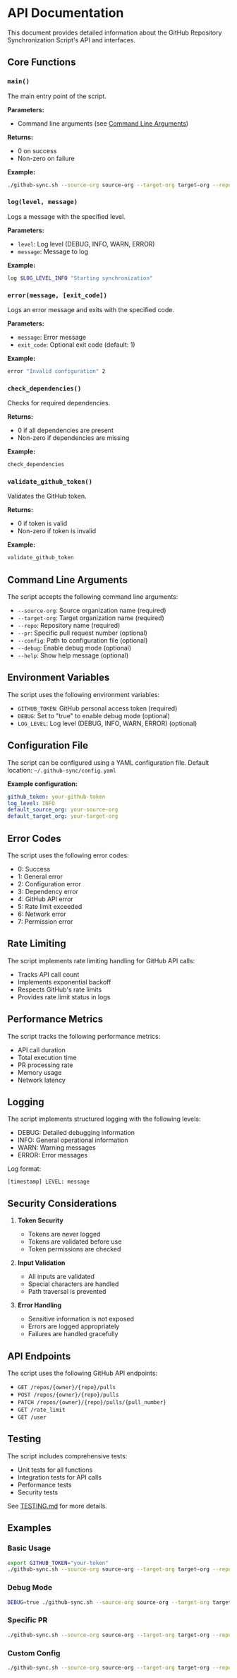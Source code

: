 # API Documentation

This document provides detailed information about the GitHub Repository Synchronization Script's API and interfaces.

## Core Functions

### `main()`
The main entry point of the script.

**Parameters:**
- Command line arguments (see [Command Line Arguments](#command-line-arguments))

**Returns:**
- 0 on success
- Non-zero on failure

**Example:**
```bash
./github-sync.sh --source-org source-org --target-org target-org --repo repo-name
```

### `log(level, message)`
Logs a message with the specified level.

**Parameters:**
- `level`: Log level (DEBUG, INFO, WARN, ERROR)
- `message`: Message to log

**Example:**
```bash
log $LOG_LEVEL_INFO "Starting synchronization"
```

### `error(message, [exit_code])`
Logs an error message and exits with the specified code.

**Parameters:**
- `message`: Error message
- `exit_code`: Optional exit code (default: 1)

**Example:**
```bash
error "Invalid configuration" 2
```

### `check_dependencies()`
Checks for required dependencies.

**Returns:**
- 0 if all dependencies are present
- Non-zero if dependencies are missing

**Example:**
```bash
check_dependencies
```

### `validate_github_token()`
Validates the GitHub token.

**Returns:**
- 0 if token is valid
- Non-zero if token is invalid

**Example:**
```bash
validate_github_token
```

## Command Line Arguments

The script accepts the following command line arguments:

- `--source-org`: Source organization name (required)
- `--target-org`: Target organization name (required)
- `--repo`: Repository name (required)
- `--pr`: Specific pull request number (optional)
- `--config`: Path to configuration file (optional)
- `--debug`: Enable debug mode (optional)
- `--help`: Show help message (optional)

## Environment Variables

The script uses the following environment variables:

- `GITHUB_TOKEN`: GitHub personal access token (required)
- `DEBUG`: Set to "true" to enable debug mode (optional)
- `LOG_LEVEL`: Log level (DEBUG, INFO, WARN, ERROR) (optional)

## Configuration File

The script can be configured using a YAML configuration file. Default location: `~/.github-sync/config.yaml`

**Example configuration:**
```yaml
github_token: your-github-token
log_level: INFO
default_source_org: your-source-org
default_target_org: your-target-org
```

## Error Codes

The script uses the following error codes:

- 0: Success
- 1: General error
- 2: Configuration error
- 3: Dependency error
- 4: GitHub API error
- 5: Rate limit exceeded
- 6: Network error
- 7: Permission error

## Rate Limiting

The script implements rate limiting handling for GitHub API calls:

- Tracks API call count
- Implements exponential backoff
- Respects GitHub's rate limits
- Provides rate limit status in logs

## Performance Metrics

The script tracks the following performance metrics:

- API call duration
- Total execution time
- PR processing rate
- Memory usage
- Network latency

## Logging

The script implements structured logging with the following levels:

- DEBUG: Detailed debugging information
- INFO: General operational information
- WARN: Warning messages
- ERROR: Error messages

Log format:
```
[timestamp] LEVEL: message
```

## Security Considerations

1. **Token Security**
   - Tokens are never logged
   - Tokens are validated before use
   - Token permissions are checked

2. **Input Validation**
   - All inputs are validated
   - Special characters are handled
   - Path traversal is prevented

3. **Error Handling**
   - Sensitive information is not exposed
   - Errors are logged appropriately
   - Failures are handled gracefully

## API Endpoints

The script uses the following GitHub API endpoints:

- `GET /repos/{owner}/{repo}/pulls`
- `POST /repos/{owner}/{repo}/pulls`
- `PATCH /repos/{owner}/{repo}/pulls/{pull_number}`
- `GET /rate_limit`
- `GET /user`

## Testing

The script includes comprehensive tests:

- Unit tests for all functions
- Integration tests for API calls
- Performance tests
- Security tests

See [TESTING.md](../TESTING.md) for more details.

## Examples

### Basic Usage
```bash
export GITHUB_TOKEN="your-token"
./github-sync.sh --source-org source-org --target-org target-org --repo repo-name
```

### Debug Mode
```bash
DEBUG=true ./github-sync.sh --source-org source-org --target-org target-org --repo repo-name
```

### Specific PR
```bash
./github-sync.sh --source-org source-org --target-org target-org --repo repo-name --pr 123
```

### Custom Config
```bash
./github-sync.sh --source-org source-org --target-org target-org --repo repo-name --config /path/to/config.yaml
``` 